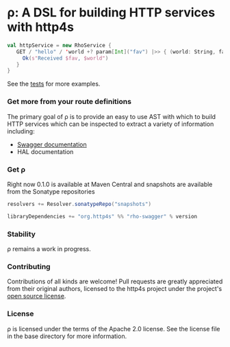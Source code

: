 # ρ: A DSL for building HTTP services with http4s

```scala
val httpService = new RhoService {
   GET / "hello" / 'world +? param[Int]("fav") |>> { (world: String, fav: Int) => 
     Ok(s"Received $fav, $world") 
   }
}
```
See the [tests](https://github.com/http4s/rho/blob/master/core/src/test/scala/org/http4s/rhotest/ApiExamples.scala) for more examples.

### Get more from your route definitions
The primary goal of ρ is to provide an easy to use AST with which to build HTTP services which can be inspected to extract a variety of information including:
* [Swagger documentation](http://swagger.wordnik.com/)
* HAL documentation

### Get ρ
Right now 0.1.0 is available at Maven Central and snapshots are available from the Sonatype repositories

```scala
resolvers += Resolver.sonatypeRepo("snapshots")

libraryDependencies += "org.http4s" %% "rho-swagger" % version

```

### Stability
ρ remains a work in progress.

### Contributing
Contributions of all kinds are welcome! Pull requests are greatly appreciated from their original authors, licensed to the http4s project under the project's [open source license](https://github.com/http4s/http4s/blob/develop/LICENSE).

### License
ρ is licensed under the terms of the Apache 2.0 license. See the license file in the base directory for more information.

